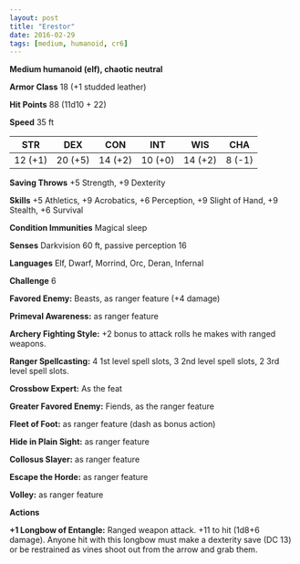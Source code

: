 ```yaml
---
layout: post
title: "Erestor"
date: 2016-02-29
tags: [medium, humanoid, cr6]
---
```


**Medium humanoid (elf), chaotic neutral**

**Armor Class** 18 (+1 studded leather)

**Hit Points** 88 (11d10 + 22)

**Speed** 35 ft

|   STR   |   DEX   |   CON   |   INT   |   WIS   |   CHA   |
|:-----:|:-----:|:-----:|:-----:|:-----:|:-----:|
| 12 (+1) | 20 (+5) | 14 (+2) | 10 (+0) | 14 (+2) | 8 (-1) |

**Saving Throws** +5 Strength, +9 Dexterity

**Skills**  +5 Athletics, +9 Acrobatics, +6 Perception, +9 Slight of Hand, +9 Stealth, +6 Survival

**Condition Immunities** Magical sleep

**Senses** Darkvision 60 ft, passive perception 16

**Languages** Elf, Dwarf, Morrind, Orc, Deran, Infernal

**Challenge** 6

**Favored Enemy:** Beasts, as ranger feature (+4 damage)

**Primeval Awareness:** as ranger feature

**Archery Fighting Style:** +2 bonus to attack rolls he makes with ranged weapons.

**Ranger Spellcasting:** 4 1st level spell slots, 3 2nd level spell slots, 2 3rd level spell slots.

**Crossbow Expert:** As the feat

**Greater Favored Enemy:** Fiends, as the ranger feature

**Fleet of Foot:** as ranger feature (dash as bonus action)

**Hide in Plain Sight:** as ranger feature

**Collosus Slayer:** as ranger feature

**Escape the Horde:** as ranger feature

**Volley:** as ranger feature

**Actions** 

**+1 Longbow of Entangle:** Ranged weapon attack. +11 to hit (1d8+6 damage). Anyone hit with this longbow must make a dexterity save (DC 13) or be restrained as vines shoot out from the arrow and grab them.